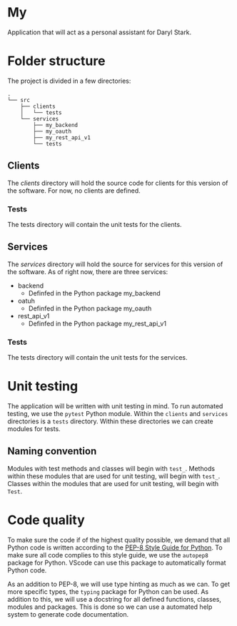 # My

Application that will act as a personal assistant for Daryl Stark.

# Folder structure

The project is divided in a few directories:

```
.
└── src
    ├── clients
    │   └── tests
    └── services
        ├── my_backend
        ├── my_oauth
        ├── my_rest_api_v1
        └── tests
```

## Clients

The _clients_ directory will hold the source code for clients for this version of the software. For now, no clients are defined.

###  Tests

The tests directory will contain the unit tests for the clients.

## Services

The _services_ directory will hold the source for services for this version of the software. As of right now, there are three services:

-   backend
    -   Definfed in the Python package my_backend
-   oatuh
    -   Definfed in the Python package my_oauth
-   rest_api_v1
    -   Definfed in the Python package my_rest_api_v1

###  Tests

The tests directory will contain the unit tests for the services.

# Unit testing

The application will be written with unit testing in mind. To run automated testing, we use the `pytest` Python module. Within the `clients` and `services` directories is a `tests` directory. Within these directories we can create modules for tests.

## Naming convention

Modules with test methods and classes will begin with `test_`. Methods within these modules that are used for unit testing, will begin with `test_`. Classes within the modules that are used for unit testing, will begin with `Test`.

# Code quality

To make sure the code if of the highest quality possible, we demand that all Python code is written according to the [PEP-8 Style Guide for Python](https://www.python.org/dev/peps/pep-0008/). To make sure all code complies to this style guide, we use the `autopep8` package for Python. VScode can use this package to automatically format Python code.

As an addition to PEP-8, we will use type hinting as much as we can. To get more specific types, the `typing` package for Python can be used. As addition to this, we will use a docstring for all defined functions, classes, modules and packages. This is done so we can use a automated help system to generate code documentation.